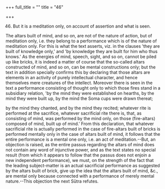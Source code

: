 +++
full_title = ""
title = "46"

+++


46. But it is a meditation only, on account of assertion and what is seen.

The altars built of mind, and so on, are not of the nature of action, but of meditation only, i.e. they belong to a performance which is of the nature of meditation only. For this is what the text asserts, viz. in the clauses 'they are built of knowledge only,' and 'by knowledge they are built for him who thus knows.' As the energies of mind, speech, sight, and so on, cannot be piled up like bricks, it is indeed a matter of course that the so-called altars constructed of mind, and so on, can be mental constructions only; but the text in addition specially confirms this by declaring that those altars are elements in an activity of purely intellectual character, and hence themselves mere creatures of the intellect. Moreover there is seen in the text a performance consisting of thought only to which those fires stand in a subsidiary relation, 'by the mind they were established on hearths, by the mind they were built up, by the mind the Soma cups were drawn thereat;

by the mind they chanted, and by the mind they recited; whatever rite is performed at the sacrifice, whatever sacrificial rite there is, that, as consisting of mind, was performed by the mind only, on those (fire-altars) composed of mind, built up of mind.' From this declaration, that whatever sacrificial rite is actually performed in the case of fire-altars built of bricks is performed mentally only in the case of altars built of mind, it follows that the entire performance is a mental one only, i.e. an act of meditation.--But, an objection is raised, as the entire passus regarding the altars of mind does not contain any word of injunctive power, and as the text states no special result (from which it appears to follow that the passus does not enjoin a new independent performance), we must, on the strength of the fact that the leading subject-matter is an actual sacrificial performance as suggested by the altars built of brick, give up the idea that the altars built of mind, &c., are mental only because connected with a performance of merely mental nature.--This objection the next Sūtra refutes.

